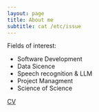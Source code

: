 ```yaml
---
layout: page
title: About me
subtitle: cat /etc/issue
---
```


Fields of interest: 
- Software Development
- Data Sicence
- Speech recognition & LLM
- Project Managment 
- Science of Science


[CV](https://github.com/vvzhukov/vvzhukov.github.io/blob/master/docs/VZ_CV.pdf)

